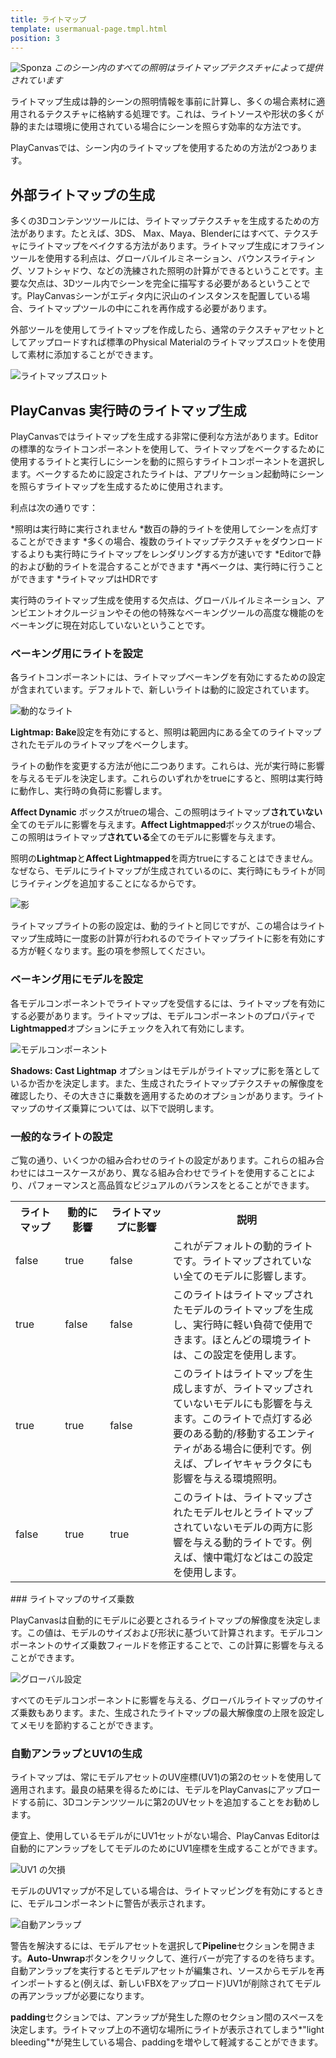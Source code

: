 ```yaml
---
title: ライトマップ
template: usermanual-page.tmpl.html
position: 3
---
```


![Sponza][10]
*このシーン内のすべての照明はライトマップテクスチャによって提供されています*

ライトマップ生成は静的シーンの照明情報を事前に計算し、多くの場合素材に適用されるテクスチャに格納する処理です。これは、ライトソースや形状の多くが静的または環境に使用されている場合にシーンを照らす効率的な方法です。

PlayCanvasでは、シーン内のライトマップを使用するための方法が2つあります。

## 外部ライトマップの生成

多くの3Dコンテンツツールには、ライトマップテクスチャを生成するための方法があります。たとえば、3DS、 Max、Maya、Blenderにはすべて、テクスチャにライトマップをベイクする方法があります。ライトマップ生成にオフラインツールを使用する利点は、グローバルイルミネーション、バウンスライティング、ソフトシャドウ、などの洗練された照明の計算ができるということです。主要な欠点は、3Dツール内でシーンを完全に描写する必要があるということです。PlayCanvasシーンがエディタ内に沢山のインスタンスを配置している場合、ライトマップツールの中にこれを再作成する必要があります。

外部ツールを使用してライトマップを作成したら、通常のテクスチャアセットとしてアップロードすれば標準のPhysical Materialのライトマップスロットを使用して素材に添加することができます。

![ライトマップスロット][1]

## PlayCanvas 実行時のライトマップ生成

PlayCanvasではライトマップを生成する非常に便利な方法があります。Editorの標準的なライトコンポーネントを使用して、ライトマップをベークするために使用するライトと実行しにシーンを動的に照らすライトコンポーネントを選択します。ベークするために設定されたライトは、アプリケーション起動時にシーンを照らすライトマップを生成するために使用されます。

利点は次の通りです：

*照明は実行時に実行されません
*数百の静的ライトを使用してシーンを点灯することができます
*多くの場合、複数のライトマップテクスチャをダウンロードするよりも実行時にライトマップをレンダリングする方が速いです
*Editorで静的および動的ライトを混合することができます
*再ベークは、実行時に行うことができます
*ライトマップはHDRです

実行時のライトマップ生成を使用する欠点は、グローバルイルミネーション、アンビエントオクルージョンやその他の特殊なベーキングツールの高度な機能のをベーキングに現在対応していないということです。

### ベーキング用にライトを設定

各ライトコンポーネントには、ライトマップベーキングを有効にするための設定が含まれています。デフォルトで、新しいライトは動的に設定されています。

![動的なライト][2]

**Lightmap: Bake**設定を有効にすると、照明は範囲内にある全てのライトマップされたモデルのライトマップをベークします。

ライトの動作を変更する方法が他に二つあります。これらは、光が実行時に影響を与えるモデルを決定します。これらのいずれかをtrueにすると、照明は実行時に動作し、実行時の負荷に影響します。

**Affect Dynamic** ボックスがtrueの場合、この照明はライトマップ**されていない**全てのモデルに影響を与えます。**Affect Lightmapped**ボックスがtrueの場合、この照明はライトマップ**されている**全てのモデルに影響を与えます。

照明の**Lightmap**と**Affect Lightmapped**を両方trueにすることはできません。なぜなら、モデルにライトマップが生成されているのに、実行時にもライトが同じライティングを追加することになるからです。

![影][3]

ライトマップライトの影の設定は、動的ライトと同じですが、この場合はライトマップ生成時に一度影の計算が行われるのでライトマップライトに影を有効にする方が軽くなります。[影][4]の項を参照してください。

### ベーキング用にモデルを設定

各モデルコンポーネントでライトマップを受信するには、ライトマップを有効にする必要があります。ライトマップは、モデルコンポーネントのプロパティで**Lightmapped**オプションにチェックを入れて有効にします。

![モデルコンポーネント][5]

 **Shadows: Cast Lightmap** オプションはモデルがライトマップに影を落としているか否かを決定します。また、生成されたライトマップテクスチャの解像度を確認したり、その大きさに乗数を適用するためのオプションがあります。ライトマップのサイズ乗算については、以下で説明します。

### 一般的なライトの設定

ご覧の通り、いくつかの組み合わせのライトの設定があります。これらの組み合わせにはユースケースがあり、異なる組み合わせでライトを使用することにより、パフォーマンスと高品質なビジュアルのバランスをとることができます。

<table>
<tr>
    <th>ライトマップ</th><th>動的に影響</th><th>ライトマップに影響</th><th style="width: 50%;">説明</th>
</tr>
<tr>
    <td class="centered">false</td><td class="centered">true</td><td class="centered">false</td><td>これがデフォルトの動的ライトです。ライトマップされていない全てのモデルに影響します。</td>
</tr>
<tr>
    <td class="centered">true</td><td class="centered">false</td><td class="centered">false</td><td>このライトはライトマップされたモデルのライトマップを生成し、実行時に軽い負荷で使用できます。ほとんどの環境ライトは、この設定を使用します。</td>
</tr>
<tr>
    <td class="centered">true</td><td class="centered">true</td><td class="centered">false</td><td>このライトはライトマップを生成しますが、ライトマップされていないモデルにも影響を与えます。このライトで点灯する必要のある動的/移動するエンティティがある場合に便利です。例えば、プレイヤキャラクタにも影響を与える環境照明。</td>
</tr>
<tr>
    <td class="centered">false</td><td class="centered">true</td><td class="centered">true</td><td>このライトは、ライトマップされたモデルセルとライトマップされていないモデルの両方に影響を与える動的ライトです。例えば、懐中電灯などはこの設定を使用します。</td>
</tr>
</table>

### ライトマップのサイズ乗数

PlayCanvasは自動的にモデルに必要とされるライトマップの解像度を決定します。この値は、モデルのサイズおよび形状に基づいて計算されます。モデルコンポーネントのサイズ乗数フィールドを修正することで、この計算に影響を与えることができます。

![グローバル設定][6]

すべてのモデルコンポーネントに影響を与える、グローバルライトマップのサイズ乗数もあります。また、生成されたライトマップの最大解像度の上限を設定してメモリを節約することができます。

### 自動アンラップとUV1の生成

ライトマップは、常にモデルアセットのUV座標(UV1)の第2のセットを使用して適用されます。最良の結果を得るためには、モデルをPlayCanvasにアップロードする前に、3Dコンテンツツールに第2のUVセットを追加することをお勧めします。

便宜上、使用しているモデルがにUV1セットがない場合、PlayCanvas Editorは自動的にアンラップをしてモデルのためにUV1座標を生成することができます。

![UV1 の欠損][7]

モデルのUV1マップが不足している場合は、ライトマッピングを有効にするときに、モデルコンポーネントに警告が表示されます。

![自動アンラップ][8]

警告を解決するには、モデルアセットを選択して**Pipeline**セクションを開きます。**Auto-Unwrap**ボタンをクリックして、進行バーが完了するのを待ちます。自動アンラップを実行するとモデルアセットが編集され、ソースからモデルを再インポートすると(例えば、新しいFBXをアップロード)UV1が削除されてモデルの再アンラップが必要になります。

**padding**セクションでは、アンラップが発生した際のセクション間のスペースを決定します。ライトマップ上の不適切な場所にライトが表示されてしまう*"light bleeding"*が発生している場合、paddingを増やして軽減することができます。

[1]: /images/user-manual/material-inspector/lightmap.jpg
[2]: /images/user-manual/lighting/lightmaps/spot-dynamic.jpg
[3]: /images/user-manual/lighting/lightmaps/shadows.jpg
[4]: /user-manual/graphics/lighting/shadows
[5]: /images/user-manual/lighting/lightmaps/model-settings.jpg
[6]: /images/user-manual/lighting/lightmaps/global-lightmap-settings.jpg
[7]: /images/user-manual/lighting/lightmaps/uv1-missing.jpg
[8]: /images/user-manual/lighting/lightmaps/auto-unwrap.jpg
[10]: /images/user-manual/lighting/lightmaps/sponza.jpg


